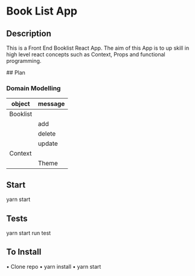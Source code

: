 # Book List App

## Description
This is a Front End Booklist React App. The aim of this App is to up skill in high level react concepts such as Context, Props and functional programming. 

## Plan 

### Domain Modelling
object | message 
|------|--------|
|Booklist||
||add|
||delete|
||update| 
|Context|| 
|| Theme |


## Start
yarn start

## Tests 
yarn start run test

## To Install 
• Clone repo
• yarn install 
• yarn start
